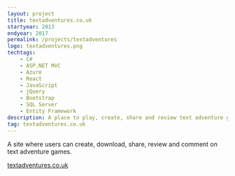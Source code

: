 ```yaml
---
layout: project
title: textadventures.co.uk
startyear: 2013
endyear: 2017
permalink: /projects/textadventures
logo: textadventures.png
techtags:
    - C#
    - ASP.NET MVC
    - Azure
    - React
    - JavaScript
    - jQuery
    - Bootstrap
    - SQL Server
    - Entity Framework
description: A place to play, create, share and review text adventure games
tag: textadventures.co.uk
---
```


A site where users can create, download, share, review and comment on text adventure games.

[textadventures.co.uk](http://textadventures.co.uk)